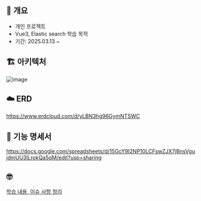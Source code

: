 
## 🤺 개요
- 개인 프로젝트
- Vue3, Elastic search 학습 목적
- 기간: 2025.03.13 ~

## 🏗️ 아키텍처
![image](https://github.com/user-attachments/assets/9d4bb568-6750-4d95-8eaf-4c6abe08f965)


## ☁️ ERD
https://www.erdcloud.com/d/yLBN3hg96GymNTSWC

## 📌 기능 명세서
https://docs.google.com/spreadsheets/d/15GcY9I2NP10LCFswZJX7jBnsVgujdmUU3lLrokQa5qM/edit?usp=sharing

## 🤓
[학습 내용, 이슈 사항 정리](https://github.com/orgs/caboom-log/projects/1)
